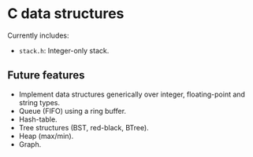# C data structures

Currently includes:

-   `stack.h`: Integer-only stack.

## Future features

-   Implement data structures generically over integer, floating-point and string types.
-   Queue (FIFO) using a ring buffer.
-   Hash-table.
-   Tree structures (BST, red-black, BTree).
-   Heap (max/min).
-   Graph.
